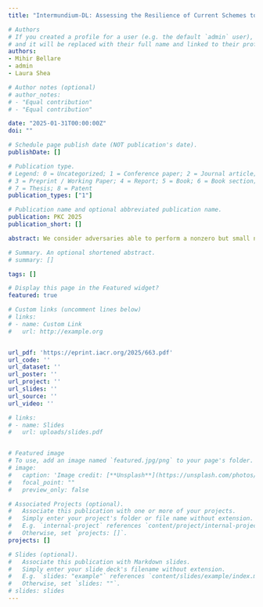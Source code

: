 ```yaml
---
title: "Intermundium-DL: Assessing the Resilience of Current Schemes to Discrete-Log-Computation Attacks on Public Parameters"

# Authors
# If you created a profile for a user (e.g. the default `admin` user), write the username (folder name) here 
# and it will be replaced with their full name and linked to their profile.
authors:
- Mihir Bellare
- admin
- Laura Shea

# Author notes (optional)
# author_notes:
# - "Equal contribution"
# - "Equal contribution"

date: "2025-01-31T00:00:00Z"
doi: ""

# Schedule page publish date (NOT publication's date).
publishDate: []

# Publication type.
# Legend: 0 = Uncategorized; 1 = Conference paper; 2 = Journal article;
# 3 = Preprint / Working Paper; 4 = Report; 5 = Book; 6 = Book section;
# 7 = Thesis; 8 = Patent
publication_types: ["1"]

# Publication name and optional abbreviated publication name.
publication: PKC 2025
publication_short: []

abstract: We consider adversaries able to perform a nonzero but small number of discrete logarithm computations, as would be expected with near-term quantum computers. Schemes with public parameters consisting of a few group elements are now at risk; could an adversary knowing the discrete logarithms of these elements go on to easily compromise the security of many users? We study this question for known schemes and find, across them, a perhaps surprising variance in the answers. In a first class are schemes, including Okamoto and Katz-Wang signatures, that we show fully retain security even when the discrete logs of the group elements in their parameters are known to the adversary. In a second class are schemes like Cramer-Shoup encryption and the SPAKE2 password-authenticated key exchange protocol that we show retain some partial but still meaningful and valuable security. In the last class are schemes we show by attack to totally break. The distinctions uncovered by these results shed light on the security of classical schemes in a setting of immediate importance, and help make choices moving forward.

# Summary. An optional shortened abstract.
# summary: []

tags: []

# Display this page in the Featured widget?
featured: true

# Custom links (uncomment lines below)
# links:
# - name: Custom Link
#   url: http://example.org


url_pdf: 'https://eprint.iacr.org/2025/663.pdf'
url_code: ''
url_dataset: ''
url_poster: ''
url_project: ''
url_slides: ''
url_source: ''
url_video: ''

# links:
# - name: Slides
#   url: uploads/slides.pdf


# Featured image
# To use, add an image named `featured.jpg/png` to your page's folder. 
# image:
#   caption: 'Image credit: [**Unsplash**](https://unsplash.com/photos/pLCdAaMFLTE)'
#   focal_point: ""
#   preview_only: false

# Associated Projects (optional).
#   Associate this publication with one or more of your projects.
#   Simply enter your project's folder or file name without extension.
#   E.g. `internal-project` references `content/project/internal-project/index.md`.
#   Otherwise, set `projects: []`.
projects: []

# Slides (optional).
#   Associate this publication with Markdown slides.
#   Simply enter your slide deck's filename without extension.
#   E.g. `slides: "example"` references `content/slides/example/index.md`.
#   Otherwise, set `slides: ""`.
# slides: slides
---
```

